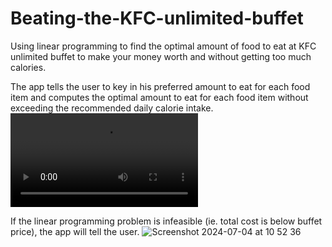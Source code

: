 # Beating-the-KFC-unlimited-buffet
Using linear programming to find the optimal amount of food to eat at KFC unlimited buffet to make your money worth and without getting too much calories.

The app tells the user to key in his preferred amount to eat for each food item and computes the optimal amount to eat for each food item without exceeding the recommended daily calorie intake. 
<video src = "https://github.com/kelvinfoo123/Beating-the-KFC-unlimited-buffet/assets/112041340/5a00f4c7-4fd1-4a65-afdc-7c8ccab4f53b"></video>

If the linear programming problem is infeasible (ie. total cost is below buffet price), the app will tell the user. 
![Screenshot 2024-07-04 at 10 52 36](https://github.com/kelvinfoo123/Beating-the-KFC-unlimited-buffet/assets/112041340/8b16a3b5-3018-453d-b8cf-da14cf4f52e5)



